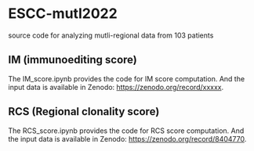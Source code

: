 # ESCC-mutl2022
source code for analyzing mutli-regional data from 103 patients
## IM (immunoediting score)

The IM_score.ipynb provides the code for IM score computation. And the input data is available in Zenodo: https://zenodo.org/record/xxxxx. 

## RCS (Regional clonality score)

The RCS_score.ipynb provides the code for RCS score computation. And the input data is available in Zenodo: https://zenodo.org/record/8404770. 
